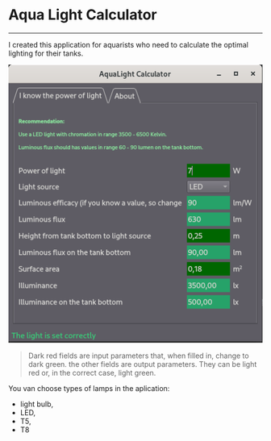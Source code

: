 # Aqua Light Calculator
___
I created this application for aquarists who 
need to calculate the optimal lighting for their tanks.

![screenshot](screenshot.png)

>Dark red fields are input parameters that, when filled 
in, change to dark green. the other fields are output 
parameters. They can be light red or, in the correct 
case, light green.

You van choose types of lamps in the aplication:
* light bulb,
* LED,
* T5,
* T8

